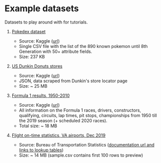 # Example datasets

Datasets to play around with for tutorials.  

1. [Pokedex dataset](/pokedex)  
   - Source: Kaggle ([url](https://www.kaggle.com/mariotormo/complete-pokemon-dataset-updated-090420#pokedex_(Update_05.20).csv))
   - Single CSV file with the list of the 890 known pokemon until 8th Generation with 50+ attribute fields.
   - Size: 237 KB

2. [US Dunkin Donuts stores](/dunkin-stores)
   - Source: Kaggle ([url](https://www.kaggle.com/jpbulman/usa-dunkin-donuts-stores#dunkinDonuts.json))
   - JSON, data scraped from Dunkin's store locator page
   - Size: ~ 25 MB
  
3. [Formula 1 results, 1950-2010](/formula-one)
    - Source: Kaggle ([url](https://www.kaggle.com/rohanrao/formula-1-world-championship-1950-2020#results.csv))
    - All information on the Formula 1 races, drivers, constructors, qualifying, circuits, lap times, pit stops, championships from 1950 till the 2019 season (+ scheduled 2020 races).
    - Total size: ~ 18 MB
  
4. [Flight on-time statistics, VA airports, Dec 2019](/flights-on-time)
   - Source: Bureau of Transportation Statistics ([documentation url and links to lookup tables](https://transtats.bts.gov/TableInfo.asp))
   - Size: ~ 14 MB (sample.csv contains first 100 rows to preview)
